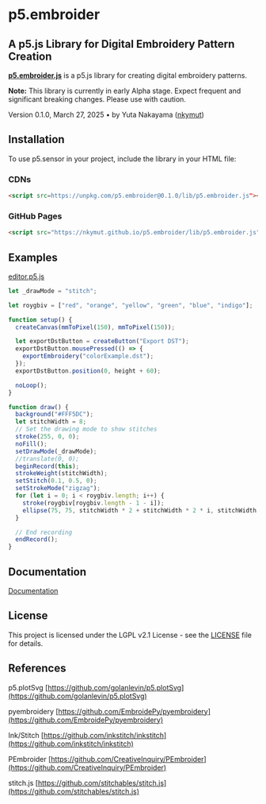 
# p5.embroider

## A p5.js Library for Digital Embroidery Pattern Creation

[**p5.embroider.js**](https://github.com/nkymut/p5.embroider) is a p5.js library for creating digital embroidery patterns.<br />

**Note:** This library is currently in early Alpha stage. Expect frequent and significant breaking changes. Please use with caution.


Version 0.1.0, March 27, 2025 • by Yuta Nakayama ([nkymut](https://github.com/nkymut))


## Installation
To use p5.sensor in your project, include the library in your HTML file:

### CDNs

```html
<script src=https://unpkg.com/p5.embroider@0.1.0/lib/p5.embroider.js"></script>
```

### GitHub Pages

```html
<script src="https://nkymut.github.io/p5.embroider/lib/p5.embroider.js"></script>
```


## Examples

[editor.p5.js](https://editor.p5js.org/didny/sketches/PR9KKzCMe)   

```jsx
let _drawMode = "stitch";

let roygbiv = ["red", "orange", "yellow", "green", "blue", "indigo"];

function setup() {
  createCanvas(mmToPixel(150), mmToPixel(150));

  let exportDstButton = createButton("Export DST");
  exportDstButton.mousePressed(() => {
    exportEmbroidery("colorExample.dst");
  });
  exportDstButton.position(0, height + 60);

  noLoop();
}

function draw() {
  background("#FFF5DC");
  let stitchWidth = 8;
  // Set the drawing mode to show stitches
  stroke(255, 0, 0);
  noFill();
  setDrawMode(_drawMode);
  //translate(0, 0);
  beginRecord(this);
  strokeWeight(stitchWidth);
  setStitch(0.1, 0.5, 0);
  setStrokeMode("zigzag");
  for (let i = 0; i < roygbiv.length; i++) {
    stroke(roygbiv[roygbiv.length - 1 - i]);
    ellipse(75, 75, stitchWidth * 2 + stitchWidth * 2 * i, stitchWidth * 2 + stitchWidth * 2 * i);
  }

  // End recording
  endRecord();
}
```

## Documentation

[Documentation](https://nkymut.github.io/p5.embroider/docs/index.html)


## License

This project is licensed under the LGPL v2.1 License - see the [LICENSE](LICENSE) file for details.


## References

p5.plotSvg
[https://github.com/golanlevin/p5.plotSvg](https://github.com/golanlevin/p5.plotSvg)

pyembroidery
[https://github.com/EmbroidePy/pyembroidery](https://github.com/EmbroidePy/pyembroidery)

Ink/Stitch
[https://github.com/inkstitch/inkstitch](https://github.com/inkstitch/inkstitch)

PEmbroider
[https://github.com/CreativeInquiry/PEmbroider](https://github.com/CreativeInquiry/PEmbroider)

stitch.js
[https://github.com/stitchables/stitch.js](https://github.com/stitchables/stitch.js)


